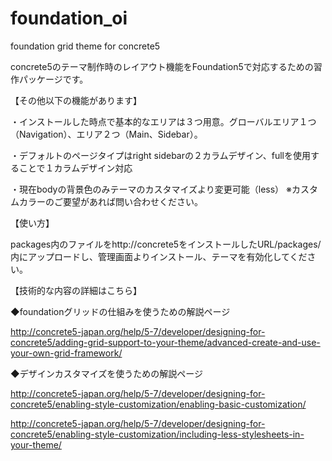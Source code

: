 # foundation_oi
foundation grid theme for concrete5

concrete5のテーマ制作時のレイアウト機能をFoundation5で対応するための習作パッケージです。

【その他以下の機能があります】

・インストールした時点で基本的なエリアは３つ用意。グローバルエリア１つ（Navigation）、エリア２つ（Main、Sidebar）。

・デフォルトのページタイプはright sidebarの２カラムデザイン、fullを使用することで１カラムデザイン対応

・現在bodyの背景色のみテーマのカスタマイズより変更可能（less）
 ※カスタムカラーのご要望があれば問い合わせください。

【使い方】

packages内のファイルをhttp://concrete5をインストールしたURL/packages/内にアップロードし、管理画面よりインストール、テーマを有効化してください。

【技術的な内容の詳細はこちら】

◆foundationグリッドの仕組みを使うための解説ページ

http://concrete5-japan.org/help/5-7/developer/designing-for-concrete5/adding-grid-support-to-your-theme/advanced-create-and-use-your-own-grid-framework/

◆デザインカスタマイズを使うための解説ページ

http://concrete5-japan.org/help/5-7/developer/designing-for-concrete5/enabling-style-customization/enabling-basic-customization/

http://concrete5-japan.org/help/5-7/developer/designing-for-concrete5/enabling-style-customization/including-less-stylesheets-in-your-theme/

